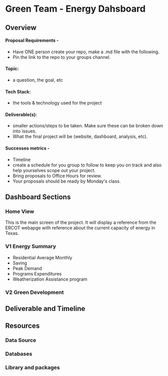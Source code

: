 # Green Team - Energy Dahsboard

## Overview
#### Proposal Requirements -
- Have ONE person create your repo, make a .md file with the following.
- Pin the link to the repo to your groups channel.
#### Topic:
- a question, the goal, etc
#### Tech Stack:
- the tools & technology used for the project
#### Deliverable(s):
- smaller actions/steps to be taken. Make sure these can be broken down into issues.
- What the final  project will be (website, dashboard, analysis, etc).
#### Successes metrics -
- Timeline
- create a schedule for you group to follow to keep you on track and also help yourselves scope out your project.
- Bring proposals to Office Hours for review.
- Your proposals should be ready by Monday's class.

## Dashboard Sections

### Home View

This is the main screen of the project. It will display a reference from the ERCOT webapge with reference about the current capacity of energy in Texas.

### V1 Energy Summary
- Residential Average Monthly 
- Saving
- Peak Demand
- Programs Expenditures
- Weatherization Assistance program

### V2 Green Development 

## Deliverable and Timeline

## Resources

### Data Source 

### Databases 
### Library and packages
